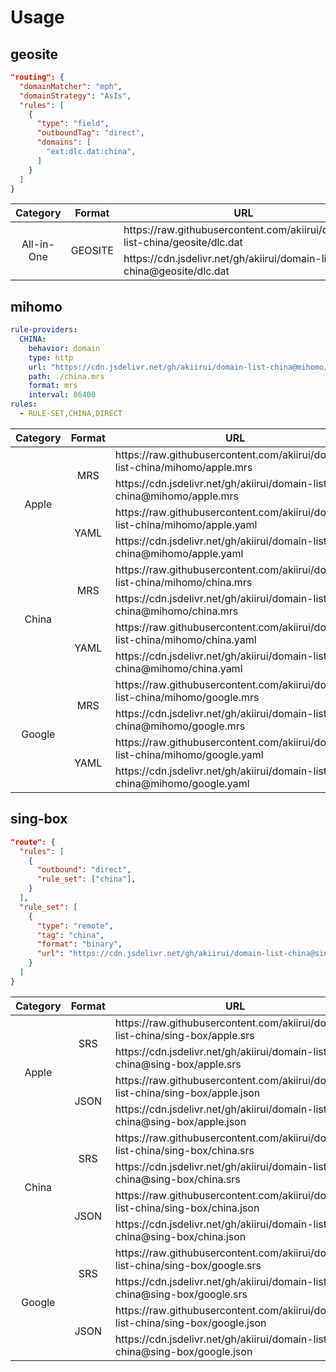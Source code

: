 # Usage

## geosite

```json
"routing": {
  "domainMatcher": "mph",
  "domainStrategy": "AsIs",
  "rules": [
    {
      "type": "field",
      "outboundTag": "direct",
      "domains": [
        "ext:dlc.dat:china",
      ]
    }
  ]
}
```

<table>
  <thead>
    <tr>
      <th>Category</th>
      <th>Format</th>
      <th>URL</th>
    </tr>
  </thead>
  <tbody>
    <tr>
      <td align="center" rowspan="2">All-in-One</td>
      <td align="center" rowspan="2">GEOSITE</td>
      <td>
        https://raw.githubusercontent.com/akiirui/domain-list-china/geosite/dlc.dat
      </td>
    </tr>
    <tr>
      <td>
        https://cdn.jsdelivr.net/gh/akiirui/domain-list-china@geosite/dlc.dat
      </td>
    </tr>
  </tbody>
</table>

## mihomo

```yaml
rule-providers:
  CHINA:
    behavior: domain
    type: http
    url: "https://cdn.jsdelivr.net/gh/akiirui/domain-list-china@mihomo/china.mrs"
    path: ./china.mrs
    format: mrs
    interval: 86400
rules:
  - RULE-SET,CHINA,DIRECT
```

<table>
  <thead>
    <tr>
      <th>Category</th>
      <th>Format</th>
      <th>URL</th>
    </tr>
  </thead>
  <tbody>
    <tr>
      <td align="center" rowspan="4">Apple</td>
      <td align="center" rowspan="2">MRS</td>
      <td>
        https://raw.githubusercontent.com/akiirui/domain-list-china/mihomo/apple.mrs
      </td>
    </tr>
    <tr>
      <td>
        https://cdn.jsdelivr.net/gh/akiirui/domain-list-china@mihomo/apple.mrs
      </td>
    </tr>
    <tr>
      <td align="center" rowspan="2">YAML</td>
      <td>
        https://raw.githubusercontent.com/akiirui/domain-list-china/mihomo/apple.yaml
      </td>
    </tr>
    <tr>
      <td>
        https://cdn.jsdelivr.net/gh/akiirui/domain-list-china@mihomo/apple.yaml
      </td>
    </tr>
    <tr>
      <td align="center" rowspan="4">China</td>
      <td align="center" rowspan="2">MRS</td>
      <td>
        https://raw.githubusercontent.com/akiirui/domain-list-china/mihomo/china.mrs
      </td>
    </tr>
    <tr>
      <td>
        https://cdn.jsdelivr.net/gh/akiirui/domain-list-china@mihomo/china.mrs
      </td>
    </tr>
    <tr>
      <td align="center" rowspan="2">YAML</td>
      <td>
        https://raw.githubusercontent.com/akiirui/domain-list-china/mihomo/china.yaml
      </td>
    </tr>
    <tr>
      <td>
        https://cdn.jsdelivr.net/gh/akiirui/domain-list-china@mihomo/china.yaml
      </td>
    </tr>
    <tr>
      <td align="center" rowspan="4">Google</td>
      <td align="center" rowspan="2">MRS</td>
      <td>
        https://raw.githubusercontent.com/akiirui/domain-list-china/mihomo/google.mrs
      </td>
    </tr>
    <tr>
      <td>
        https://cdn.jsdelivr.net/gh/akiirui/domain-list-china@mihomo/google.mrs
      </td>
    </tr>
    <tr>
      <td align="center" rowspan="2">YAML</td>
      <td>
        https://raw.githubusercontent.com/akiirui/domain-list-china/mihomo/google.yaml
      </td>
    </tr>
    <tr>
      <td>
        https://cdn.jsdelivr.net/gh/akiirui/domain-list-china@mihomo/google.yaml
      </td>
    </tr>
  </tbody>
</table>

## sing-box

```json
"route": {
  "rules": [
    {
      "outbound": "direct",
      "rule_set": ["china"],
    }
  ],
  "rule_set": [
    {
      "type": "remote",
      "tag": "china",
      "format": "binary",
      "url": "https://cdn.jsdelivr.net/gh/akiirui/domain-list-china@sing-box/china.srs"
    }
  ]
}
```

<table>
  <thead>
    <tr>
      <th>Category</th>
      <th>Format</th>
      <th>URL</th>
    </tr>
  </thead>
  <tbody>
    <tr>
      <td align="center" rowspan="4">Apple</td>
      <td align="center" rowspan="2">SRS</td>
      <td>
        https://raw.githubusercontent.com/akiirui/domain-list-china/sing-box/apple.srs
      </td>
    </tr>
    <tr>
      <td>
        https://cdn.jsdelivr.net/gh/akiirui/domain-list-china@sing-box/apple.srs
      </td>
    </tr>
    <tr>
      <td align="center" rowspan="2">JSON</td>
      <td>
        https://raw.githubusercontent.com/akiirui/domain-list-china/sing-box/apple.json
      </td>
    </tr>
    <tr>
      <td>
        https://cdn.jsdelivr.net/gh/akiirui/domain-list-china@sing-box/apple.json
      </td>
    </tr>
    <tr>
      <td align="center" rowspan="4">China</td>
      <td align="center" rowspan="2">SRS</td>
      <td>
        https://raw.githubusercontent.com/akiirui/domain-list-china/sing-box/china.srs
      </td>
    </tr>
    <tr>
      <td>
        https://cdn.jsdelivr.net/gh/akiirui/domain-list-china@sing-box/china.srs
      </td>
    </tr>
    <tr>
      <td align="center" rowspan="2">JSON</td>
      <td>
        https://raw.githubusercontent.com/akiirui/domain-list-china/sing-box/china.json
      </td>
    </tr>
    <tr>
      <td>
        https://cdn.jsdelivr.net/gh/akiirui/domain-list-china@sing-box/china.json
      </td>
    </tr>
    <tr>
      <td align="center" rowspan="4">Google</td>
      <td align="center" rowspan="2">SRS</td>
      <td>
        https://raw.githubusercontent.com/akiirui/domain-list-china/sing-box/google.srs
      </td>
    </tr>
    <tr>
      <td>
        https://cdn.jsdelivr.net/gh/akiirui/domain-list-china@sing-box/google.srs
      </td>
    </tr>
    <tr>
      <td align="center" rowspan="2">JSON</td>
      <td>
        https://raw.githubusercontent.com/akiirui/domain-list-china/sing-box/google.json
      </td>
    </tr>
    <tr>
      <td>
        https://cdn.jsdelivr.net/gh/akiirui/domain-list-china@sing-box/google.json
      </td>
    </tr>
  </tbody>
</table>
